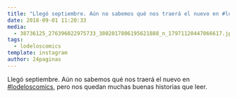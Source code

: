 ```yaml
---
title: "Llegó septiembre. Aún no sabemos qué nos traerá el nuevo en #lodeloscomics, pero nos quedan muchas buenas historias que leer"
date: 2018-09-01 11:20:33
media: 
  - 38736125_276396022975733_3802017806195621888_n_17971120447066617.jpg
tags: 
  - lodeloscomics
template: instagram
author: 24paginas
---
```


Llegó septiembre. Aún no sabemos qué nos traerá el nuevo en [#lodeloscomics](/tags/lodeloscomics), pero nos quedan muchas buenas historias que leer.
